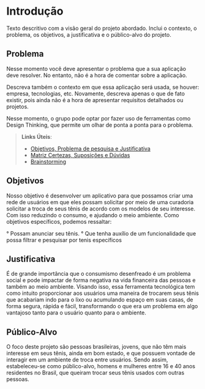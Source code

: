 # Introdução

Texto descritivo com a visão geral do projeto abordado. Inclui o contexto, o problema, os objetivos, a justificativa e o público-alvo do projeto.

## Problema
Nesse momento você deve apresentar o problema que a sua aplicação deve  resolver. No entanto, não é a hora de comentar sobre a aplicação.

Descreva também o contexto em que essa aplicação será usada, se  houver: empresa, tecnologias, etc. Novamente, descreva apenas o que de  fato existir, pois ainda não é a hora de apresentar requisitos  detalhados ou projetos.

Nesse momento, o grupo pode optar por fazer uso  de ferramentas como Design Thinking, que permite um olhar de ponta a ponta para o problema.

> **Links Úteis**:
> - [Objetivos, Problema de pesquisa e Justificativa](https://medium.com/@versioparole/objetivos-problema-de-pesquisa-e-justificativa-c98c8233b9c3)
> - [Matriz Certezas, Suposições e Dúvidas](https://medium.com/educa%C3%A7%C3%A3o-fora-da-caixa/matriz-certezas-suposi%C3%A7%C3%B5es-e-d%C3%BAvidas-fa2263633655)
> - [Brainstorming](https://www.euax.com.br/2018/09/brainstorming/)

## Objetivos


Nosso objetivo é desenvolver um aplicativo para que possamos criar uma rede de usuários em que eles possam solicitar por meio de uma curadoria solicitar a troca de seus tênis de acordo com os modelos de seu interesse. Com isso reduzindo o consumo, e ajudando o meio ambiente. Como objetivos específicos, podemos ressaltar:

° Possam anunciar seu tênis.
° Que tenha auxílio de um funcionalidade que possa filtrar e pesquisar por tenis específicos


## Justificativa

É de grande importância que o consumismo desenfreado é um problema social e pode impactar de forma negativa na vida financeira das pessoas e também ao meio ambiente. Visando isso, essa ferramenta tecnológica tem como intuito proporcionar aos usuários uma maneira de trocarem seus tênis que acabariam indo para o lixo ou acumulando espaço em suas casas, de forma segura, rápida e fácil, transformando o que era um problema em algo vantajoso tanto para o usuário quanto para o ambiente.

## Público-Alvo

O foco deste projeto são pessoas brasileiras, jovens, que não têm mais interesse em seus tênis, ainda em bom estado, e que possuem vontade de interagir em um ambiente de troca entre usuários. Sendo assim, estabeleceu-se como público-alvo, homens e mulheres entre 16 e 40 anos residentes no Brasil, que queiram trocar seus tênis usados com outras pessoas.

